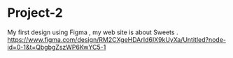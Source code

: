 # Project-2
My first design using Figma , my web site is about Sweets .
https://www.figma.com/design/RM2CXgeHDArId6IX9kUyXa/Untitled?node-id=0-1&t=QbgbgZszWP6KwYC5-1
